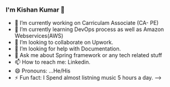 ### I'm Kishan Kumar 👋

- 🔭 I’m currently working on Carriculam Associate (CA- PE)
- 🌱 I’m currently learning  DevOps process as well as Amazon Webservices(AWS)
- 👯 I’m looking to collaborate on Upwork.
- 🤔 I’m looking for help with Documentation.
- 💬 Ask me about Spring framework or any tech related stuff
- 📫 How to reach me: Linkedin.
- 😄 Pronouns: ...He/His
- ⚡ Fun fact: I Spend almost listning music 5 hours a day.
-->
